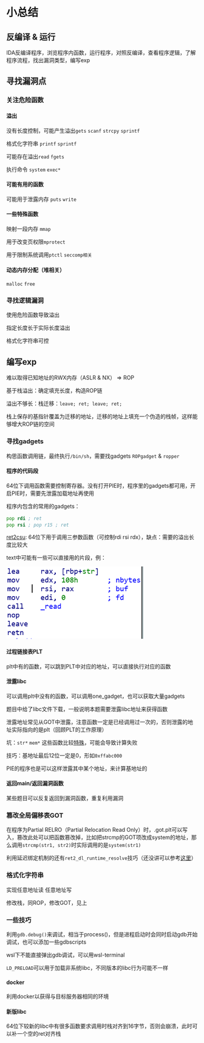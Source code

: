 # 小总结

## 反编译 & 运行

IDA反编译程序，浏览程序内函数，运行程序，对照反编译，查看程序逻辑，了解程序流程，找出漏洞类型，编写exp

## 寻找漏洞点

### 关注危险函数 

#### 溢出

没有长度控制，可能产生溢出`gets` `scanf` `strcpy` `sprintf`

格式化字符串 `printf` `sprintf`

可能存在溢出`read` `fgets`

执行命令 `system` `exec*` 

#### 可能有用的函数

可能用于泄露内存 `puts` `write`

#### 一些特殊函数

映射一段内存 `mmap`

用于改变页权限`mprotect`

用于限制系统调用`ptctl` `seccomp相关`

#### 动态内存分配（堆相关）

`malloc` `free`

### 寻找逻辑漏洞

使用危险函数导致溢出

指定长度长于实际长度溢出

格式化字符串可控

## 编写exp

难以取得已知地址的RWX内存（ASLR & NX） => ROP

基于栈溢出：确定填充长度，构造ROP链

溢出不够长：栈迁移：`leave; ret; leave; ret;`

栈上保存的基指针覆盖为迁移的地址，迁移的地址上填充一个伪造的栈帧，这样能够增大ROP链的空间

### 寻找gadgets

构思函数调用链，最终执行`/bin/sh`，需要找gadgets `ROPgadget` & `ropper` 

#### 程序的代码段

64位下调用函数需要控制寄存器。没有打开PIE时，程序里的gadgets都可用，开启PIE时，需要先泄露加载地址再使用

程序内包含的常用的gadgets：

```asm
pop rdi ; ret
pop rsi ; pop r15 ; ret
```

[ret2csu](https://ctf-wiki.github.io/ctf-wiki/pwn/linux/stackoverflow/medium-rop-zh/#ret2csu): 64位下用于调用三参数函数（可控制rdi rsi rdx），缺点：需要的溢出长度比较大

text中可能有一些可以直接用的片段，例：

![read](read.PNG)

#### 过程链接表PLT

plt中有的函数，可以跳到PLT中对应的地址，可以直接执行对应的函数

#### 泄露libc

可以调用plt中没有的函数，可以调用one_gadget，也可以获取大量gadgets

题目中给了libc文件下载，一般说明本题需要泄露libc地址来获得函数

泄露地址常见从GOT中泄露，注意函数一定是已经调用过一次的，否则泄露的地址实际指向的是plt（回顾PLT的工作原理）

坑：`str*` `mem*` 这些函数比较[特殊](https://jasoncc.github.io/gnu_gcc_glibc/gnu-ifunc.html)，可能会导致计算失败

技巧：基地址最后12位一定是0，形如`0xffabc000`

PIE的程序也是可以这样泄露其中某个地址，来计算基地址的

#### 返回main/返回漏洞函数

某些题目可以反复返回到漏洞函数，重复利用漏洞

### 篡改全局偏移表GOT

在程序为Partial RELRO（Partial Relocation Read Only）时，.got.plt可以写入，篡改此处可以把函数篡改掉，比如把strcmp的GOT项改成system的地址，那么调用`strcmp(str1, str2)`时实际调用的是`system(str1)`

利用延迟绑定机制的还有`ret2_dl_runtime_resolve`技巧（还没讲可以参考[这里](https://ctf-wiki.github.io/ctf-wiki/pwn/linux/stackoverflow/advanced-rop-zh/#ret2_dl_runtime_resolve)）

### 格式化字符串

实现任意地址读 任意地址写

修改栈，同ROP，修改GOT，见上

### 一些技巧

利用`gdb.debug()`来调试，相当于process()，但是进程启动时会同时启动gdb开始调试，也可以添加一些gdbscripts

wsl下不能直接弹出gdb调试，可以用wsl-terminal

`LD_PRELOAD`可以用于加载非系统libc，不同版本的libc行为可能不一样

#### docker

利用docker以获得与目标服务器相同的环境

#### 新版libc

64位下较新的libc中有很多函数要求调用时栈对齐到16字节，否则会崩溃，此时可以补一个空的ret对齐栈